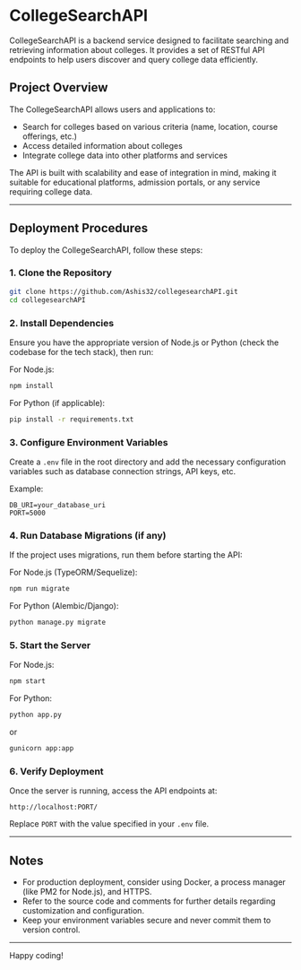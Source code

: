 # CollegeSearchAPI

CollegeSearchAPI is a backend service designed to facilitate searching and retrieving information about colleges. It provides a set of RESTful API endpoints to help users discover and query college data efficiently.

## Project Overview

The CollegeSearchAPI allows users and applications to:
- Search for colleges based on various criteria (name, location, course offerings, etc.)
- Access detailed information about colleges
- Integrate college data into other platforms and services

The API is built with scalability and ease of integration in mind, making it suitable for educational platforms, admission portals, or any service requiring college data.

---

## Deployment Procedures

To deploy the CollegeSearchAPI, follow these steps:

### 1. Clone the Repository

```bash
git clone https://github.com/Ashis32/collegesearchAPI.git
cd collegesearchAPI
```

### 2. Install Dependencies

Ensure you have the appropriate version of Node.js or Python (check the codebase for the tech stack), then run:

For Node.js:
```bash
npm install
```

For Python (if applicable):
```bash
pip install -r requirements.txt
```

### 3. Configure Environment Variables

Create a `.env` file in the root directory and add the necessary configuration variables such as database connection strings, API keys, etc.

Example:
```
DB_URI=your_database_uri
PORT=5000
```

### 4. Run Database Migrations (if any)

If the project uses migrations, run them before starting the API:

For Node.js (TypeORM/Sequelize):
```bash
npm run migrate
```

For Python (Alembic/Django):
```bash
python manage.py migrate
```

### 5. Start the Server

For Node.js:
```bash
npm start
```

For Python:
```bash
python app.py
```
or
```bash
gunicorn app:app
```

### 6. Verify Deployment

Once the server is running, access the API endpoints at:

```
http://localhost:PORT/
```

Replace `PORT` with the value specified in your `.env` file.

---

## Notes

- For production deployment, consider using Docker, a process manager (like PM2 for Node.js), and HTTPS.
- Refer to the source code and comments for further details regarding customization and configuration.
- Keep your environment variables secure and never commit them to version control.

---

Happy coding!
